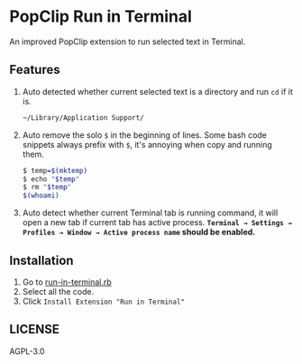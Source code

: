 # PopClip Run in Terminal
An improved PopClip extension to run selected text in Terminal.

## Features
1. Auto detected whether current selected text is a directory and run `cd` if it is.
   ```bash
   ~/Library/Application Support/
   ```
2. Auto remove the solo `$` in the beginning of lines. Some bash code snippets always prefix with `$`, it's annoying when copy and running them.
   ```bash
   $ temp=$(mktemp)
   $ echo "$temp"
   $ rm "$temp"
   $(whoami)
   ```
3. Auto detect whether current Terminal tab is running command, it will open a new tab if current tab has active process.
   **`Terminal → Settings → Profiles → Window → Active process name` should be enabled.**
## Installation
1. Go to [run-in-terminal.rb](./run-in-terminal.rb)
2. Select all the code.
3. Click `Install Extension "Run in Terminal"`

## LICENSE
AGPL-3.0